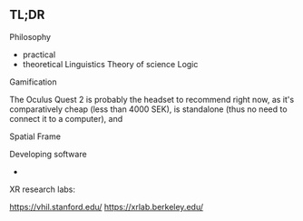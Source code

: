 ## TL;DR

Philosophy
  - practical
  - theoretical
Linguistics
Theory of science
Logic

Gamification


The Oculus Quest 2 is probably the headset to recommend right now, as it's comparatively cheap (less than 4000 SEK), is standalone (thus no need to connect it to a computer), and 


Spatial
Frame


Developing software

- 


XR research labs:

https://vhil.stanford.edu/
https://xrlab.berkeley.edu/




